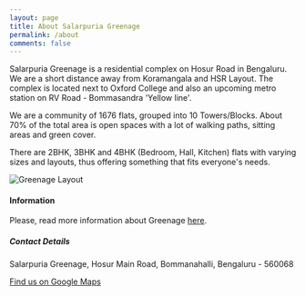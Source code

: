 ```yaml
---
layout: page
title: About Salarpuria Greenage
permalink: /about
comments: false
---
```


<div class="row justify-content-between">
<div class="col-md-8 pr-5">

<p> Salarpuria Greenage is a residential complex on Hosur Road in Bengaluru. We are a short distance away from Koramangala and HSR Layout. The complex is located next to Oxford College and also an upcoming metro station on RV Road - Bommasandra 'Yellow line'. 
  
We are a community of 1676 flats, grouped into 10 Towers/Blocks. About 70% of the total area is open spaces with a lot of walking paths, sitting areas and green cover. 

There are 2BHK, 3BHK and 4BHK (Bedroom, Hall, Kitchen) flats with varying sizes and layouts, thus offering something that fits everyone's needs. 

</p>

<p class="mb-5"><img class="shadow-lg" src="{{site.baseurl}}/assets/images/greenage-layout.png" alt="Greenage Layout" /></p>

<h4>Information</h4>

<p>Please, read more information about Greenage <a href="https://bit.ly/greenage-info">here</a>.</p>

</div>

<div class="col-md-4">

<div class="sticky-top sticky-top-80">
<h5>Contact Details</h5>

<p>Salarpuria Greenage, Hosur Main Road, Bommanahalli, Bengaluru - 560068</p>

<a target="_blank" href="https://www.wowthemes.net/donate/" class="btn btn-danger">Find us on Google Maps</a> 

</div>
</div>
</div>
